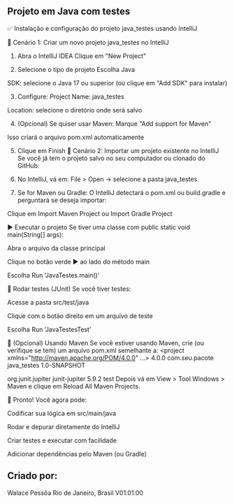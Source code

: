 Projeto em Java com testes
--------------------------

✅ Instalação e configuração do projeto java_testes usando IntelliJ

🧱 Cenário 1: Criar um novo projeto java_testes no IntelliJ
1. Abra o IntelliJ IDEA
Clique em "New Project"

2. Selecione o tipo de projeto
Escolha Java

SDK: selecione o Java 17 ou superior (ou clique em "Add SDK" para instalar)

3. Configure:
Project Name: java_testes

Location: selecione o diretório onde será salvo

4. (Opcional) Se quiser usar Maven:
Marque "Add support for Maven"

Isso criará o arquivo pom.xml automaticamente

5. Clique em Finish
🧱 Cenário 2: Importar um projeto existente no IntelliJ
Se você já tem o projeto salvo no seu computador ou clonado do GitHub:

1. No IntelliJ, vá em:
File > Open → selecione a pasta java_testes

2. Se for Maven ou Gradle:
O IntelliJ detectará o pom.xml ou build.gradle e perguntará se deseja importar:

Clique em Import Maven Project ou Import Gradle Project

▶️ Executar o projeto
Se tiver uma classe com public static void main(String[] args):

Abra o arquivo da classe principal

Clique no botão verde ▶️ ao lado do método main

Escolha Run 'JavaTestes.main()'

🧪 Rodar testes (JUnit)
Se você tiver testes:

Acesse a pasta src/test/java

Clique com o botão direito em um arquivo de teste

Escolha Run 'JavaTestesTest'

🧰 (Opcional) Usando Maven
Se você estiver usando Maven, crie (ou verifique se tem) um arquivo pom.xml semelhante a:
<project xmlns="http://maven.apache.org/POM/4.0.0" ...>
  <modelVersion>4.0.0</modelVersion>
  <groupId>com.seu.pacote</groupId>
  <artifactId>java_testes</artifactId>
  <version>1.0-SNAPSHOT</version>

  <dependencies>
    <!-- Exemplo: JUnit para testes -->
    <dependency>
      <groupId>org.junit.jupiter</groupId>
      <artifactId>junit-jupiter</artifactId>
      <version>5.9.2</version>
      <scope>test</scope>
    </dependency>
  </dependencies>
</project>
Depois vá em View > Tool Windows > Maven e clique em Reload All Maven Projects.

🚀 Pronto!
Você agora pode:

Codificar sua lógica em src/main/java

Rodar e depurar diretamente do IntelliJ

Criar testes e executar com facilidade

Adicionar dependências pelo Maven (ou Gradle)

Criado por:
-----------
Walace Pessôa Rio de Janeiro, Brasil V01.01.00

